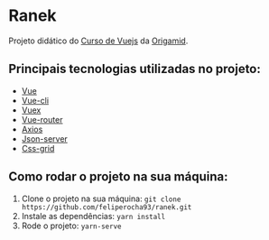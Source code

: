 # Ranek

Projeto didático do [Curso de Vuejs](https://www.origamid.com/curso/vue-js-completo) da [Origamid](https://origamid.com).

## Principais tecnologias utilizadas no projeto:

- [Vue](https://vuejs.org/)
- [Vue-cli](https://cli.vuejs.org/)
- [Vuex](https://vuex.vuejs.org/)
- [Vue-router](https://router.vuejs.org/)
- [Axios](https://github.com/axios/axios)
- [Json-server](https://www.npmjs.com/package/json-server)
- [Css-grid](https://www.w3schools.com/css/css_grid.asp)

## Como rodar o projeto na sua máquina:

1. Clone o projeto na sua máquina: `git clone https://github.com/feliperocha93/ranek.git`
2. Instale as dependências: `yarn install`
3. Rode o projeto: `yarn-serve`
